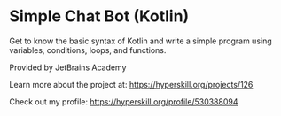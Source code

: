 # Simple Chat Bot (Kotlin)

Get to know the basic syntax of Kotlin and write a simple program using variables, conditions, loops, and functions.

Provided by JetBrains Academy

Learn more about the project at:
https://hyperskill.org/projects/126

Check out my profile: https://hyperskill.org/profile/530388094
